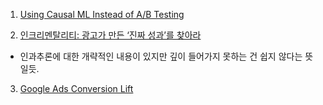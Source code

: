 1. [Using Causal ML Instead of A/B Testing](https://towardsdatascience.com/using-causal-ml-instead-of-a-b-testing-eeb1067d7fc0)

2. [인크리멘탈리티: 광고가 만든 ‘진짜 성과’를 찾아라](https://static.airbridge.io/resources/Airbridge_IncrementalityWhitePaper_kor.pdf)
- 인과추론에 대한 개략적인 내용이 있지만 깊이 들어가지 못하는 건 쉽지 않다는 뜻일듯.

3. [Google Ads Conversion Lift](https://support.google.com/google-ads/answer/12003020?hl=en)